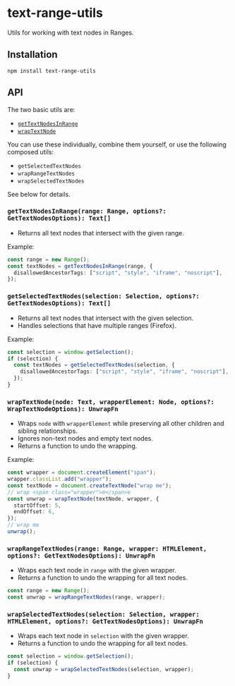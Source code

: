 # text-range-utils

Utils for working with text nodes in Ranges.

## Installation

```
npm install text-range-utils
```

## API

The two basic utils are:

- [`getTextNodesInRange`](#gettextnodesinrangerange-range-options-gettextnodesoptions-text)
- [`wrapTextNode`](#wraptextnodenode-text-wrapperelement-node-options-wraptextnodeoptions-unwrapfn)

You can use these individually, combine them yourself, or use the following composed utils:

- `getSelectedTextNodes`
- `wrapRangeTextNodes`
- `wrapSelectedTextNodes`

See below for details.

### `getTextNodesInRange(range: Range, options?: GetTextNodesOptions): Text[]`

- Returns all text nodes that intersect with the given range.

Example:

```ts
const range = new Range();
const textNodes = getTextNodesInRange(range, {
  disallowedAncestorTags: ["script", "style", "iframe", "noscript"],
});
```

### `getSelectedTextNodes(selection: Selection, options?: GetTextNodesOptions): Text[]`

- Returns all text nodes that intersect with the given selection.
- Handles selections that have multiple ranges (Firefox).

Example:

```ts
const selection = window.getSelection();
if (selection) {
  const textNodes = getSelectedTextNodes(selection, {
    disallowedAncestorTags: ["script", "style", "iframe", "noscript"],
  });
}
```

### `wrapTextNode(node: Text, wrapperElement: Node, options?: WrapTextNodeOptions): UnwrapFn`

- Wraps `node` with `wrapperElement` while preserving all other children and sibling relationships.
- Ignores non-text nodes and empty text nodes.
- Returns a function to undo the wrapping.

Example:

```ts
const wrapper = document.createElement("span");
wrapper.classList.add("wrapper");
const textNode = document.createTextNode("wrap me");
// wrap <span class="wrapper">m</span>e
const unwrap = wrapTextNode(textNode, wrapper, {
  startOffset: 5,
  endOffset: 6,
});
// wrap me
unwrap();
```

### `wrapRangeTextNodes(range: Range, wrapper: HTMLElement, options?: GetTextNodesOptions): UnwrapFn`

- Wraps each text node in `range` with the given wrapper.
- Returns a function to undo the wrapping for all text nodes.

```ts
const range = new Range();
const unwrap = wrapRangeTextNodes(range, wrapper);
```

### `wrapSelectedTextNodes(selection: Selection, wrapper: HTMLElement, options?: GetTextNodesOptions): UnwrapFn`

- Wraps each text node in `selection` with the given wrapper.
- Returns a function to undo the wrapping for all text nodes.

```ts
const selection = window.getSelection();
if (selection) {
  const unwrap = wrapSelectedTextNodes(selection, wrapper);
}
```
